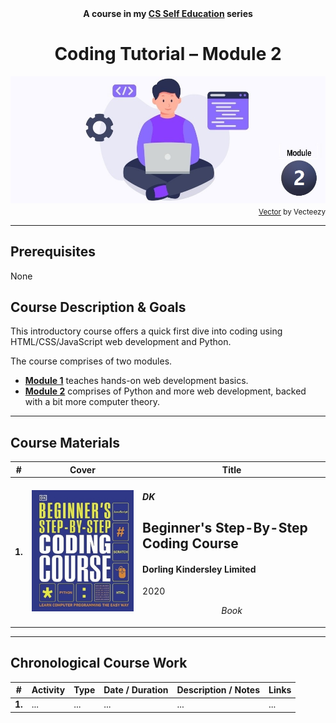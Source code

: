 <div align="center">
  <b>A course in my <a href="https://github.com/abeerration/CS-Self-Education">CS Self Education</a> series</b>
  <h1>Coding Tutorial – Module 2</h1>
  <img src="banner-module-2.jpg" align="center"/>
</div>
<div align="right">
  <sub>
    <a href="https://www.vecteezy.com/vector-art/4865921-programmer-people-concept-use-laptop-and-programming-code-program-icon-spreading-with-modern-flat-style">Vector</a> by Vecteezy
  </sub>
</div>

---

## Prerequisites

None

## Course Description & Goals

This introductory course offers a quick first dive into coding using HTML/CSS/JavaScript web development and Python.

The course comprises of two modules.

- [**Module 1**](https://github.com/abeerration/Coding-Tutorial-Module-1) teaches hands-on web development basics.
- [**Module 2**](https://github.com/abeerration/Coding-Tutorial-Module-2) comprises of Python and more web development, backed with a bit more computer theory.

---

## Course Materials

| # | Cover | Title |
| ----------- | ----------- | ----------- |
| **1.** | ![](dkbeginnerscoding.jpg) | <h4><i>DK</i></h4><h2>Beginner's Step-By-Step Coding Course</h2><h4>Dorling Kindersley Limited</h4><p>2020</p><p align="center"><i>Book</i></p> |
---

## Chronological Course Work

| # | Activity | Type | Date / Duration | Description / Notes | Links |
| ----------- | ----------- | ----------- | ----------- | ----------- | ----------- |
| **1.** | ... | ... | ... | ... | ... |
